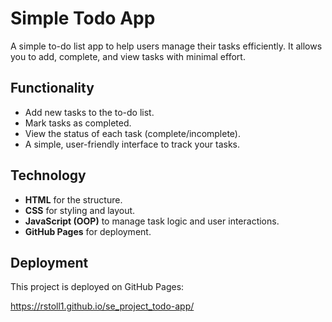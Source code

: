 # Simple Todo App

A simple to-do list app to help users manage their tasks efficiently. It allows you to add, complete, and view tasks with minimal effort.

## Functionality

- Add new tasks to the to-do list.
- Mark tasks as completed.
- View the status of each task (complete/incomplete).
- A simple, user-friendly interface to track your tasks.

## Technology

- **HTML** for the structure.
- **CSS** for styling and layout.
- **JavaScript (OOP)** to manage task logic and user interactions.
- **GitHub Pages** for deployment.

## Deployment

This project is deployed on GitHub Pages:

https://rstoll1.github.io/se_project_todo-app/
